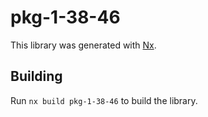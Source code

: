 # pkg-1-38-46

This library was generated with [Nx](https://nx.dev).

## Building

Run `nx build pkg-1-38-46` to build the library.
